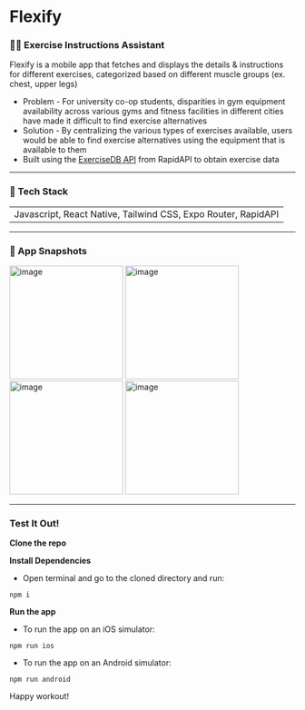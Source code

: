 # Flexify

<h3> 💪🏻 Exercise Instructions Assistant </h3>

Flexify is a mobile app that fetches and displays the details & instructions for different exercises, categorized based on different muscle groups (ex. chest, upper legs)
* Problem - For university co-op students, disparities in gym equipment availability across various gyms and fitness facilities in different cities have made it difficult to find exercise alternatives
* Solution - By centralizing the various types of exercises available, users would be able to find exercise alternatives using the equipment that is available to them
* Built using the [ExerciseDB API](https://rapidapi.com/justin-WFnsXH_t6/api/exercisedb) from RapidAPI to obtain exercise data

---

<h3> 🧰 Tech Stack </h3>
<table>
    <tr>
        <td> Javascript, React Native, Tailwind CSS, Expo Router, RapidAPI </td>
    </tr>
</table>

---

<h3> 📸 App Snapshots </h3>
<img width="200" alt="image" src="https://github.com/user-attachments/assets/1821fb93-a151-4425-80be-f0eb2f9c7dd7">
<img width="200" alt="image" src="https://github.com/user-attachments/assets/8ea6f10a-d7cd-4d67-a2bc-c4202752399f">
<img width="200" alt="image" src="https://github.com/user-attachments/assets/0208f4a3-73c2-467e-9464-9aaeb9c85389">
<img width="200" alt="image" src="https://github.com/user-attachments/assets/e3cdae49-906b-4c51-b463-56465cca8068">

---

<h3> Test It Out! </h3>

**Clone the repo**

**Install Dependencies**

- Open terminal and go to the cloned directory and run:
```
npm i
```

**Run the app**

- To run the app on an iOS simulator:
```
npm run ios
```

- To run the app on an Android simulator:
```
npm run android
```

Happy workout!
